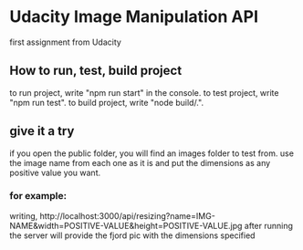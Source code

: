 # Udacity Image Manipulation API
first assignment from Udacity

## How to run, test, build project
to run project, write "npm run start" in the console.
to test project, write "npm run test".
to build project, write "node build/.".

## give it a try
if you open the public folder, you will find an images folder to test from. use the image name from each one as it is and put the dimensions as any positive value you want.
### for example:
writing,
http://localhost:3000/api/resizing?name=IMG-NAME&width=POSITIVE-VALUE&height=POSITIVE-VALUE.jpg
after running the server will provide the fjord pic with the dimensions specified
